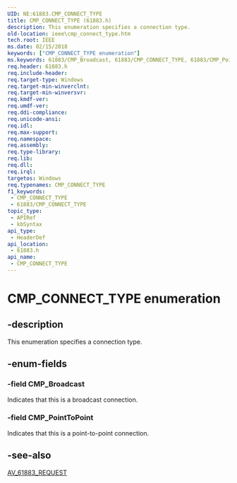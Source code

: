 ```yaml
---
UID: NE:61883.CMP_CONNECT_TYPE
title: CMP_CONNECT_TYPE (61883.h)
description: This enumeration specifies a connection type.
old-location: ieee\cmp_connect_type.htm
tech.root: IEEE
ms.date: 02/15/2018
keywords: ["CMP_CONNECT_TYPE enumeration"]
ms.keywords: 61883/CMP_Broadcast, 61883/CMP_CONNECT_TYPE, 61883/CMP_PointToPoint, CMP_Broadcast, CMP_CONNECT_TYPE, CMP_CONNECT_TYPE enumeration [Buses], CMP_PointToPoint, IEEE.cmp_connect_type
req.header: 61883.h
req.include-header: 
req.target-type: Windows
req.target-min-winverclnt: 
req.target-min-winversvr: 
req.kmdf-ver: 
req.umdf-ver: 
req.ddi-compliance: 
req.unicode-ansi: 
req.idl: 
req.max-support: 
req.namespace: 
req.assembly: 
req.type-library: 
req.lib: 
req.dll: 
req.irql: 
targetos: Windows
req.typenames: CMP_CONNECT_TYPE
f1_keywords:
 - CMP_CONNECT_TYPE
 - 61883/CMP_CONNECT_TYPE
topic_type:
 - APIRef
 - kbSyntax
api_type:
 - HeaderDef
api_location:
 - 61883.h
api_name:
 - CMP_CONNECT_TYPE
---
```


# CMP_CONNECT_TYPE enumeration


## -description

This enumeration specifies a connection type.

## -enum-fields

### -field CMP_Broadcast

Indicates that this is a broadcast connection.

### -field CMP_PointToPoint

Indicates that this is a point-to-point connection.

## -see-also

<a href="/windows-hardware/drivers/ddi/61883/ns-61883-_av_61883_request">AV_61883_REQUEST</a>

